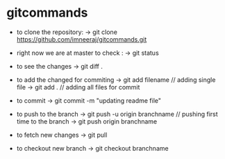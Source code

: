 # gitcommands

* to clone the repository:
	-> git clone https://github.com/imneeraj/gitcommands.git

* right now we are at master
	to check :  -> git status
	
* to see the changes
	-> git diff .
	
* to add the changed for commiting
	-> git add filename  // adding single file
	-> git add .		// adding all files for commit

* to commit 
	-> git commit -m "updating readme file"
	
* to push to the branch
	-> git push -u origin branchname // pushing first time to the branch
	-> git push origin branchname
	
* to fetch new changes
	-> git pull

* to checkout new branch 
	-> git checkout branchname

